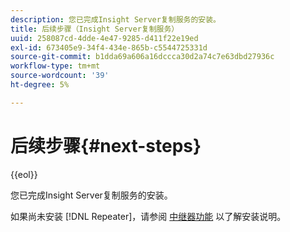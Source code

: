 ```yaml
---
description: 您已完成Insight Server复制服务的安装。
title: 后续步骤（Insight Server复制服务）
uuid: 258087cd-4dde-4e47-9285-d411f22e19ed
exl-id: 673405e9-34f4-434e-865b-c5544725331d
source-git-commit: b1dda69a606a16dccca30d2a74c7e63dbd27936c
workflow-type: tm+mt
source-wordcount: '39'
ht-degree: 5%

---
```


# 后续步骤{#next-steps}

{{eol}}

您已完成Insight Server复制服务的安装。

如果尚未安装 [!DNL Repeater]，请参阅 [中继器功能](../../../home/c-inst-svr/c-rptr-fntly/c-rptr-fntly.md#concept-78613328ece345b2937cd6e43d7f31f2) 以了解安装说明。
